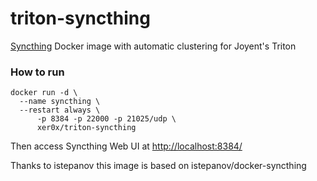 triton-syncthing
================

[Syncthing](http://syncthing.net/) Docker image with automatic clustering for Joyent's Triton

### How to run

	docker run -d \
	  --name syncthing \
	  --restart always \
          -p 8384 -p 22000 -p 21025/udp \
          xer0x/triton-syncthing
        
Then access Syncthing Web UI at [http://localhost:8384/]()


Thanks to istepanov this image is based on istepanov/docker-syncthing
